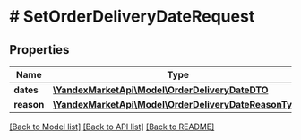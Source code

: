 # # SetOrderDeliveryDateRequest

## Properties

Name | Type | Description | Notes
------------ | ------------- | ------------- | -------------
**dates** | [**\YandexMarketApi\Model\OrderDeliveryDateDTO**](OrderDeliveryDateDTO.md) |  |
**reason** | [**\YandexMarketApi\Model\OrderDeliveryDateReasonType**](OrderDeliveryDateReasonType.md) |  |

[[Back to Model list]](../../README.md#models) [[Back to API list]](../../README.md#endpoints) [[Back to README]](../../README.md)
